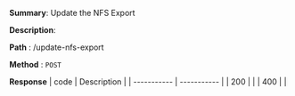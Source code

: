 **Summary**: Update the NFS Export

**Description**:

**Path** : /update-nfs-export

**Method** : `POST`

**Response**
| code      | Description |
| ----------- | ----------- |
|  200   |       |
|  400   |       |

